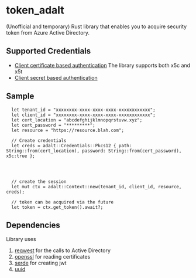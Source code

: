 # token_adalt
(Unofficial and temporary) Rust library that enables you to acquire security token from Azure Active Directory.

## Supported Credentials

* [Client certificate based authentication](https://docs.microsoft.com/en-us/azure/active-directory/develop/active-directory-certificate-credentials)
  The library supports both x5c and x5t
* [Client secret based authentication](https://docs.microsoft.com/en-us/azure/active-directory/develop/v2-oauth2-client-creds-grant-flow)

## Sample

```
  let tenant_id = "xxxxxxxx-xxxx-xxxx-xxxx-xxxxxxxxxxxx";
  let client_id = "xxxxxxxx-xxxx-xxxx-xxxx-xxxxxxxxxxxx";
  let cert_location = "abcdefghijklmnopqrstuvw.xyz";
  let cert_password = "*********";
  let resource = "https://resource.blah.com";
  
  // Create credentials
  let creds = adalt::Credentials::Pkcs12 { path: String::from(cert_location), password: String::from(cert_password), x5c:true };
  
  
  
  
  // create the session
  let mut ctx = adalt::Context::new(tenant_id, client_id, resource, creds);

  // token can be acquired via the future
  let token = ctx.get_token().await?;
```



## Dependencies
Library uses
1. [reqwest](https://crates.io/crates/reqwest) for the calls to Active Directory
2. [openssl](https://crates.io/crates/openssl) for reading certificates
3. [serde](https://crates.io/crates/serde_json) for creating jwt
4. [uuid](https://crates.io/crates/uuid)
